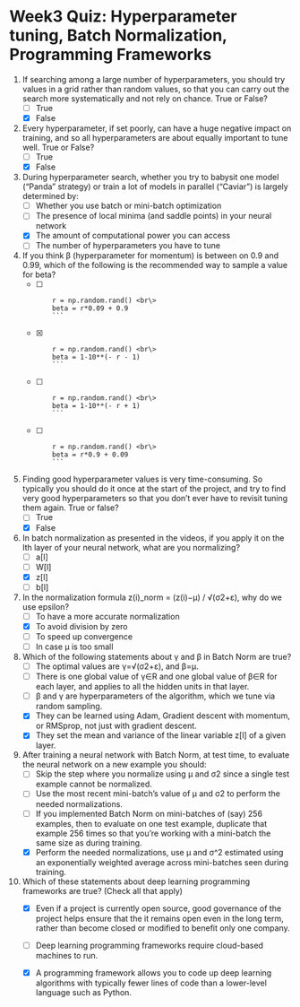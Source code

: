 # Week3 Quiz: Hyperparameter tuning, Batch Normalization, Programming Frameworks

1. If searching among a large number of hyperparameters, you should try values in a grid rather than random values, so that you can carry out the search more systematically and not rely on chance. True or False?
   - [ ] True
   - [x] False

2. Every hyperparameter, if set poorly, can have a huge negative impact on training, and so all hyperparameters are about equally important to tune well. True or False?
   - [ ] True
   - [x] False

3. During hyperparameter search, whether you try to babysit one model (“Panda” strategy) or train a lot of models in parallel (“Caviar”) is largely determined by:
   - [ ] Whether you use batch or mini-batch optimization
   - [ ] The presence of local minima (and saddle points) in your neural network
   - [x] The amount of computational power you can access
   - [ ] The number of hyperparameters you have to tune

4. If you think β (hyperparameter for momentum) is between on 0.9 and 0.99, which of the following is the recommended way to sample a value for beta?
   - [ ] ```
         r = np.random.rand() <br\>
         beta = r*0.09 + 0.9 
         ```
   - [x] ```
         r = np.random.rand() <br\>
         beta = 1-10**(- r - 1)
         ```
   - [ ] ```
         r = np.random.rand() <br\>
         beta = 1-10**(- r + 1)
         ```
   - [ ] ```
         r = np.random.rand() <br\>
         beta = r*0.9 + 0.09 
         ```
5. Finding good hyperparameter values is very time-consuming. So typically you should do it once at the start of the project, and try to find very good hyperparameters so that you don’t ever have to revisit tuning them again. True or false?
   - [ ] True
   - [x] False
   
6. In batch normalization as presented in the videos, if you apply it on the lth layer of your neural network, what are you normalizing?
   - [ ] a[l]
   - [ ] W[l]
   - [x] z[l]
   - [ ] b[l]
   
7. In the normalization formula z(i)_norm = (z(i)−μ) / √(σ2+ε), why do we use epsilon?
    - [ ] To have a more accurate normalization
    - [x] To avoid division by zero
    - [ ] To speed up convergence
    - [ ] In case μ is too small
   
8. Which of the following statements about γ and β in Batch Norm are true?
    - [ ] The optimal values are γ=√(σ2+ε), and β=μ.
    - [ ] There is one global value of γ∈R and one global value of β∈R for each layer, and applies to all the hidden units in that layer.
    - [ ] β and γ are hyperparameters of the algorithm, which we tune via random sampling.
    - [x] They can be learned using Adam, Gradient descent with momentum, or RMSprop, not just with gradient descent.
    - [x] They set the mean and variance of the linear variable z[l] of a given layer.

9. After training a neural network with Batch Norm, at test time, to evaluate the neural network on a new example you should:
    - [ ] Skip the step where you normalize using μ and σ2 since a single test example cannot be normalized.
    - [ ] Use the most recent mini-batch’s value of μ and σ2 to perform the needed normalizations.
    - [ ] If you implemented Batch Norm on mini-batches of (say) 256 examples, then to evaluate on one test example, duplicate that example 256 times so that you’re working with a mini-batch the same size as during training.
    - [x] Perform the needed normalizations, use μ and σ^2 estimated using an exponentially weighted average across mini-batches seen during training.
    
10. Which of these statements about deep learning programming frameworks are true? (Check all that apply)
       - [x] Even if a project is currently open source, good governance of the project helps ensure that the it remains open even in the long term, rather than become closed or modified to benefit only one company.
       - [ ] Deep learning programming frameworks require cloud-based machines to run.
       - [x] A programming framework allows you to code up deep learning algorithms with typically fewer lines of code than a lower-level language such as Python.
 
    
   
   
   
   
   
   
   
   
   
   
